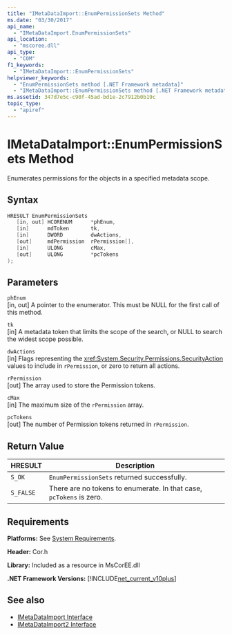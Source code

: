 ```yaml
---
title: "IMetaDataImport::EnumPermissionSets Method"
ms.date: "03/30/2017"
api_name: 
  - "IMetaDataImport.EnumPermissionSets"
api_location: 
  - "mscoree.dll"
api_type: 
  - "COM"
f1_keywords: 
  - "IMetaDataImport::EnumPermissionSets"
helpviewer_keywords: 
  - "EnumPermissionSets method [.NET Framework metadata]"
  - "IMetaDataImport::EnumPermissionSets method [.NET Framework metadata]"
ms.assetid: 347d7e5c-c90f-45ad-bd1e-2c7912b0b19c
topic_type: 
  - "apiref"
---
```

# IMetaDataImport::EnumPermissionSets Method
Enumerates permissions for the objects in a specified metadata scope.  
  
## Syntax  
  
```cpp  
HRESULT EnumPermissionSets  
   [in, out] HCORENUM      *phEnum,
   [in]      mdToken       tk,
   [in]      DWORD         dwActions,  
   [out]     mdPermission  rPermission[],  
   [in]      ULONG         cMax,  
   [out]     ULONG         *pcTokens  
);  
```  
  
## Parameters  
 `phEnum`  
 [in, out] A pointer to the enumerator. This must be NULL for the first call of this method.  
  
 `tk`  
 [in] A metadata token that limits the scope of the search, or NULL to search the widest scope possible.  
  
 `dwActions`  
 [in] Flags representing the <xref:System.Security.Permissions.SecurityAction> values to include in `rPermission`, or zero to return all actions.  
  
 `rPermission`  
 [out] The array used to store the Permission tokens.  
  
 `cMax`  
 [in] The maximum size of the `rPermission` array.  
  
 `pcTokens`  
 [out] The number of Permission tokens returned in `rPermission`.  
  
## Return Value  
  
|HRESULT|Description|  
|-------------|-----------------|  
|`S_OK`|`EnumPermissionSets` returned successfully.|  
|`S_FALSE`|There are no tokens to enumerate. In that case, `pcTokens` is zero.|  
  
## Requirements  
 **Platforms:** See [System Requirements](../../get-started/system-requirements.md).  
  
 **Header:** Cor.h  
  
 **Library:** Included as a resource in MsCorEE.dll  
  
 **.NET Framework Versions:** [!INCLUDE[net_current_v10plus](../../../../includes/net-current-v10plus-md.md)]  
  
## See also

- [IMetaDataImport Interface](imetadataimport-interface.md)
- [IMetaDataImport2 Interface](imetadataimport2-interface.md)
